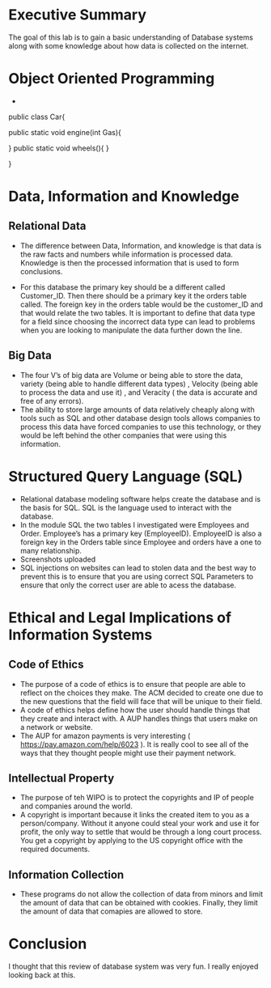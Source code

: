 
# Executive Summary
The goal of this lab is to gain a basic understanding of Database systems along with some knowledge about how data is collected on the internet. 

# Object Oriented Programming
* 

public class Car{

public static void engine(int Gas){
 
}
public static void wheels(){
}

}
# Data, Information and Knowledge 
## Relational Data

* The difference between Data, Information, and knowledge is that data is the raw facts and numbers while information is processed data. Knowledge is then the processed information that is used to form conclusions. 

* For this database the primary key should be a different called Customer_ID. Then there should be a primary key it the orders table called. 
The foreign key in the orders table would be the customer_ID and that would relate the two tables. 
It is important to define that data type for a field since choosing the incorrect data type can lead to problems when you are looking to manipulate the data further down the line. 

 
## Big Data

* The four V’s of big data are Volume or being able to store the data, variety (being able to handle different data types) , Velocity (being able to process the data and use it) , and Veracity ( the data is accurate and free of any errors).
*  The ability to store large amounts of data relatively cheaply along with tools such as SQL and other database design tools allows companies to process this data have forced companies to use this technology, or they would be left behind the other companies that were using this information.   
 
# Structured Query Language (SQL)
* Relational database modeling software helps create the database and is the basis for SQL. SQL is the language used to interact with the database. 
* In the module SQL the two tables I investigated were Employees and Order. Employee’s has a primary key (EmployeeID). EmployeeID is also a foreign key in the Orders table since Employee and orders have a one to many relationship. 
* Screenshots uploaded 
* SQL injections on websites can lead to stolen data and the best way to prevent this is to ensure that you are using correct SQL Parameters to ensure that only the correct user are able to acess the  database. 
  
# Ethical and Legal Implications of Information Systems
## Code of Ethics
* The purpose of a code of ethics is to ensure that people are able to reflect on the choices they make. The ACM decided to create one due to the new questions that the field will face that will be unique to their field. 
* A code of ethics helps define how the user should handle things that they create and interact with. A AUP handles things that users make on a network or website.  
* The AUP for amazon payments is very interesting ( https://pay.amazon.com/help/6023 ). It is really cool to see all of the ways that they thought people might use their payment network.

## Intellectual Property
* The purpose of teh WIPO is to protect the copyrights and IP of people and companies around the world.  
* A copyright is important because it links the created item to you as a person/company. Without it anyone could steal your work and use it for profit, the only way to settle that would be through a long court process. You get a copyright by applying to the US copyright office with the required documents. 

 
## Information Collection
* These programs do not allow the collection of data from minors and limit the amount of data that can be obtained with cookies. Finally, they limit the amount of data that comapies are allowed to store. 

# Conclusion
I thought that this review of database system was very fun. I really enjoyed looking back at this. 
